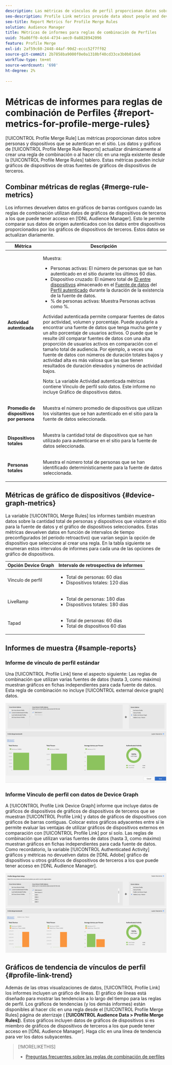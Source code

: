 ```yaml
---
description: Las métricas de vínculos de perfil proporcionan datos sobre personas y dispositivos que se autentican en el sitio. Los datos y los gráficos del vínculo de perfil se actualizan de forma dinámica a medida que se crean reglas de combinación o cuando se hace clic en una regla existente del panel Reglas de combinación de perfiles . Estas métricas pueden incluir gráficos de dispositivos de otras fuentes de gráficos de dispositivos de terceros.
seo-description: Profile Link metrics provide data about people and devices that authenticate to your site. The data and graphs in Profile Link update dynamically as you create a merge rules or when you click an existing rule from the Profile Merge Rules dashboard. These metrics can include device graph from other third-party device graph sources.
seo-title: Report Metrics for Profile Merge Rules
solution: Audience Manager
title: Métricas de informes para reglas de combinación de Perfiles
uuid: 76a86ff0-4c64-4734-aec0-0a8828942096
feature: Profile Merge
exl-id: 2af59c60-2448-44af-90d2-eccc52f7ff02
source-git-commit: 2b7858ba9000f0e0a1310bf40cd33ce3b0b01de6
workflow-type: tm+mt
source-wordcount: '698'
ht-degree: 2%

---
```


# Métricas de informes para reglas de combinación de Perfiles {#report-metrics-for-profile-merge-rules}

[!UICONTROL Profile Merge Rule] Las métricas proporcionan datos sobre personas y dispositivos que se autentican en el sitio. Los datos y gráficos de [!UICONTROL Profile Merge Rule Reports] actualizar dinámicamente al crear una regla de combinación o al hacer clic en una regla existente desde la [!UICONTROL Profile Merge Rules] tablero. Estas métricas pueden incluir gráficos de dispositivos de otras fuentes de gráficos de dispositivos de terceros.

## Combinar métricas de reglas {#merge-rule-metrics}

Los informes devuelven datos en gráficos de barras contiguos cuando las reglas de combinación utilizan datos de gráficos de dispositivos de terceros a los que puede tener acceso en [!DNL Audience Manager]. Esto le permite comparar sus datos de origen autenticados con los datos entre dispositivos proporcionados por los gráficos de dispositivos de terceros. Estos datos se actualizan diariamente.

<table id="table_A7FB2F9804F84AC8A6DD05C0E6EE7555"> 
 <thead> 
  <tr> 
   <th colname="col1" class="entry"> Métrica </th> 
   <th colname="col2" class="entry"> Descripción </th> 
  </tr> 
 </thead>
 <tbody> 
  <tr> 
   <td colname="col1"> <p> <b><span class="wintitle"> Actividad autenticada</span></b> </p> </td> 
   <td colname="col2"> <p>Muestra: </p> 
    <ul id="ul_7F7373919A4A49028EF4BF7B28D9F8E9"> 
     <li id="li_FE2F93C496D64ED8928B3E522C9585EA"> <span class="wintitle"> Personas activas</span>: El número de personas que se han autenticado en el sitio durante los últimos 60 días. </li> 
     <li id="li_60CFD26EE68B442683C0ED5FED1A79C8"> <span class="wintitle"> Dispositivo cruzado</span>: El número total de <a href="merge-rules-start.md#create-data-source"> ID entre dispositivos</a> almacenado en el <a href="https://experienceleague.adobe.com/docs/audience-manager/user-guide/features/data-sources/manage-datasources.html"> Fuente de datos</a> del <a href="merge-rule-definitions.md"> Perfil autenticado</a> durante la duración de la existencia de la fuente de datos. </li> 
     <li id="li_F2F07B6A326C4A18B79A0CF2C47D9677"> <span class="wintitle"> % de personas activas</span>: Muestra <span class="wintitle"> Personas activas</span> como %. </li> 
    </ul> <p> <span class="wintitle"> Actividad autenticada</span> permite comparar fuentes de datos por actividad, volumen y porcentaje. Puede ayudarle a encontrar una fuente de datos que tenga mucha gente y un alto porcentaje de usuarios activos. O puede que le resulte útil comparar fuentes de datos con una alta proporción de usuarios activos en comparación con el tamaño total de audiencia. Por ejemplo, a veces una fuente de datos con números de duración totales bajos y actividad alta es más valiosa que las que tienen resultados de duración elevados y números de actividad bajos. </p> <p> <p>Nota: La variable <span class="wintitle"> Actividad autenticada</span> métricas contiene <span class="wintitle"> Vínculo de perfil</span> solo datos. Este informe no incluye <span class="wintitle"> Gráfico de dispositivos</span> datos. </p> </p> </td> 
  </tr> 
  <tr> 
   <td colname="col1"> <p> <b><span class="wintitle"> Promedio de dispositivos por persona</span></b> </p> </td> 
   <td colname="col2"> <p> Muestra el número promedio de dispositivos que utilizan los visitantes que se han autenticado en el sitio para la fuente de datos seleccionada. </p> </td> 
  </tr> 
  <tr> 
   <td colname="col1"> <p> <b><span class="wintitle"> Dispositivos totales</span></b> </p> </td> 
   <td colname="col2"> <p>Muestra la cantidad total de dispositivos que se han utilizado para autenticarse en el sitio para la fuente de datos seleccionada. </p> </td> 
  </tr> 
  <tr> 
   <td colname="col1"> <p> <b><span class="wintitle"> Personas totales</span></b> </p> </td> 
   <td colname="col2"> <p>Muestra el número total de personas que se han identificado determinísticamente para la fuente de datos seleccionada. </p> </td> 
  </tr> 
 </tbody> 
</table>

## Métricas de gráfico de dispositivos {#device-graph-metrics}

La variable [!UICONTROL Merge Rules] los informes también muestran datos sobre la cantidad total de personas y dispositivos que visitaron el sitio para la fuente de datos y el gráfico de dispositivos seleccionados. Estas métricas devuelven datos en función de intervalos de tiempo preconfigurados (el período retroactivo) que varían según la opción de dispositivo que seleccione al crear una regla. En la tabla siguiente se enumeran estos intervalos de informes para cada una de las opciones de gráfico de dispositivos.

<table id="table_038983EBC71F4A55BBCA99212AC5DEE6"> 
 <thead> 
  <tr> 
   <th colname="col1" class="entry"> Opción Device Graph </th> 
   <th colname="col2" class="entry"> Intervalo de retrospectiva de informes </th> 
  </tr>
 </thead>
 <tbody> 
  <tr> 
   <td colname="col1"> <p><span class="wintitle"> Vínculo de perfil</span> </p> </td> 
   <td colname="col2"> <p> 
     <ul id="ul_B2FF2341573840549FFB96579F537082"> 
      <li id="li_B37323C2F2434F41B407500AC5C15447">Total de personas: 60 días </li> 
      <li id="li_08D911224A60418BBB3CFB4E70CE73D4">Dispositivos totales: 120 días </li> 
     </ul> </p> </td> 
  </tr> 
  <tr> 
   <td colname="col1"> <p><span class="wintitle"> LiveRamp</span> </p> </td> 
   <td colname="col2"> <p> 
     <ul id="ul_2772F3AD7E1440789B635794ECDE8DFB"> 
      <li id="li_1432363829D64615B1D349A3722D6268">Total de personas: 180 días </li> 
      <li id="li_D5C0E3CE92524B54BBD36C73A326292B">Dispositivos totales: 180 días </li> 
     </ul> </p> </td> 
  </tr> 
  <tr> 
   <td colname="col1"> <p><span class="wintitle"> Tapad</span> </p> </td> 
   <td colname="col2"> <p> 
     <ul id="ul_274529DB58E6442E95C6AD89BECB1362"> 
      <li id="li_67102211A72A4E47AACFE5E369793C17">Total de personas: 60 días </li> 
      <li id="li_3E8F3DA6A7B5487895A626674DA363A5">Total de dispositivos 60 días </li> 
     </ul> </p> </td> 
  </tr> 
 </tbody> 
</table>

## Informes de muestra {#sample-reports}

### Informe de vínculo de perfil estándar

Una [!UICONTROL Profile Link] tiene el aspecto siguiente: Las reglas de combinación que utilizan varias fuentes de datos (hasta 3, como máximo) muestran gráficos en fichas independientes para cada fuente de datos. Esta regla de combinación no incluye [!UICONTROL external device graph] datos.

![](assets/profile-link-metrics.png)

### Informe Vínculo de perfil con datos de Device Graph

A [!UICONTROL Profile Link Device Graph] informe que incluye datos de gráficos de dispositivos de gráficos de dispositivos de terceros que se muestran [!UICONTROL Profile Link] y datos de gráficos de dispositivos con gráficos de barras contiguas. Colocar estos gráficos adyacentes entre sí le permite evaluar las ventajas de utilizar gráficos de dispositivos externos en comparación con [!UICONTROL Profile Link] por sí solo. Las reglas de combinación que utilizan varias fuentes de datos (hasta 3, como máximo) muestran gráficos en fichas independientes para cada fuente de datos. Como recordatorio, la variable [!UICONTROL Authenticated Activity] gráficos y métricas no devuelven datos de [!DNL Adobe] gráfico de dispositivos u otros gráficos de dispositivos de terceros a los que puede tener acceso en [!DNL Audience Manager].

![](assets/profile-link-graph.png)

## Gráficos de tendencia de vínculos de perfil {#profile-link-trend}

Además de las otras visualizaciones de datos, [!UICONTROL Profile Link] los informes incluyen un gráfico de líneas. El gráfico de líneas está diseñado para mostrar las tendencias a lo largo del tiempo para las reglas de perfil. Los gráficos de tendencias (y los demás informes) están disponibles al hacer clic en una regla desde el [!UICONTROL Profile Merge Rules] página de aterrizaje ( **[!UICONTROL Audience Data > Profile Merge Rules]**). Estos gráficos incluyen datos de gráficos de dispositivos si es miembro de gráficos de dispositivos de terceros a los que puede tener acceso en [!DNL Audience Manager]. Haga clic en una línea de tendencia para ver los datos subyacentes.

>[!MORELIKETHIS]
>
>* [Preguntas frecuentes sobre las reglas de combinación de perfiles](../../faq/faq-profile-merge.md)

